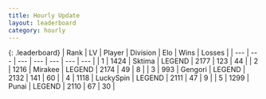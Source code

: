 ```yaml
---
title: Hourly Update
layout: leaderboard
category: hourly
---
```


{: .leaderboard}
| Rank | LV | Player | Division | Elo | Wins | Losses |
| --- | --- | --- | --- | --- | --- | --- |
| <span data-change="0">1</span> | 1424 | <span title="ID: 353063">Sktima</span> | LEGEND | <span data-change="0">2177</span> | <span data-change="0">123</span> | <span data-change="0">44</span> |
| <span data-change="0">2</span> | 1216 | <span title="ID: 416373">Mirakee</span> | LEGEND | <span data-change="0">2174</span> | <span data-change="0">49</span> | <span data-change="0">8</span> |
| <span data-change="0">3</span> | 993 | <span title="ID: 294236">Gengori</span> | LEGEND | <span data-change="6">2132</span> | <span data-change="1">141</span> | <span data-change="0">60</span> |
| <span data-change="0">4</span> | 1118 | <span title="ID: 498412">LuckySpin</span> | LEGEND | <span data-change="0">2111</span> | <span data-change="0">47</span> | <span data-change="0">9</span> |
| <span data-change="0">5</span> | 1299 | <span title="ID: 361226">Punai</span> | LEGEND | <span data-change="0">2110</span> | <span data-change="0">67</span> | <span data-change="0">30</span> |